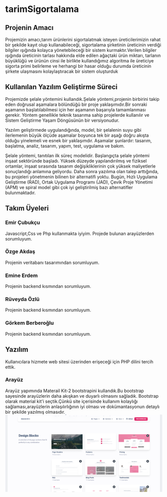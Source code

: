 # tarimSigortalama

## Projenin Amacı
Projemizin amacı,tarım ürünlerini sigortalatmak isteyen üreticilerimizin rahat bir şekilde kayıt olup kullanabileceği, sigortalama şirketinin üreticinin verdiği bilgiler ışığında kolayca yönetebileceği bir sistem kurmaktır.Verilen bilgiler ışığında üreticinin tarlası hakkında elde edilen ağaçtaki ürün miktarı, tarlanın büyüklüğü ve ürünün cinsi ile birlikte kullandığımız algoritma ile üreticiye sigorta primi belirleme ve herhangi bir hasar olduğu durumda üreticinin şirkete ulaşmasını kolaylaştıracak bir sistem oluşturduk

## Kullanılan Yazılım Geliştirme Süreci
Projemizde şelale yöntemini kullandık.Şelale yöntemi,projenin birbirini takip eden doğrusal aşamalara bölündüğü bir proje yaklaşımıdır.Bir sonraki aşamanın başlatılabilmesi için her aşamanın başarıyla tamamlanması gerekir. Yöntem genellikle teknik tasarıma sahip projelerde kullanılır ve Sistem Geliştirme Yaşam Döngüsünün bir versiyonudur.

Yazılım geliştirmede uygulandığında, model, bir şelalenin suyu gibi ilerlemenin büyük ölçüde aşamalar boyunca tek bir aşağı doğru akışta olduğu yinelemeli ve esnek bir yaklaşımdır. Aşamalar şunlardır: tasarım, başlatma, analiz, tasarım, yapım, test, uygulama ve bakım.

Şelale yöntemi, tanıtılan ilk süreç modelidir. Başlangıçta şelale yöntemi inşaat sektöründe başladı. Yüksek düzeyde yapılandırılmış ve fiziksel ortamlar, inşaat sırasında tasarım değişikliklerinin çok yüksek maliyetlerle sonuçlandığı anlamına geliyordu. Daha sonra yazılıma olan talep arttığında, bu projeleri yönetmenin bilinen bir alternatifi yoktu. Bugün, Hızlı Uygulama Geliştirme (RAD), Ortak Uygulama Programı (JAD), Çevik Proje Yönetimi (APM) ve spiral model gibi çok iyi geliştirilmiş bazı alternatifler bulunmaktadır.

## Takım Üyeleri
### Emir Çubukçu
Javascript,Css ve Php kullanmakta iyiyim.
Projede bulunan arayüzlerden sorumluyum.
### Özge Akdaş
Projenin veritabanı tasarımından sorumluyum.
### Emine Erdem
Projenin backend kısmından sorumluyum.
### Rüveyda Özlü
Projenin backend kısmından sorumluyum.
### Görkem Berberoğlu
Projenin backend kısmından sorumluyum.





## Yazılım  
Kullanıcılara hizmete web sitesi üzerinden erişeceği için PHP dilini tercih ettik.

### Arayüz
Arayüz yapımında Materail Kit-2 bootstrapini kullandık.Bu bootstrap sayesinde arayüzlerin daha akışkan ve duyarlı olmasını sağladık. Bootstrap olarak material kit'i seçtik.Çünkü site içerisinde kullanım kolaylığı sağlaması,arayüzlerin anlaşılırlığının iyi olması ve dokümantasyonun detaylı bir şekilde yazılmış olmasıdır.
![alt_text](https://github.com/emircubukcu/tarimSigortalama/blob/main/img_readme/Material-kit.PNG "Material Kit-2")

